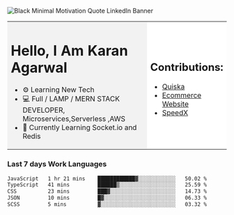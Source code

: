 <!-- ![20230107_223458 (1)-01](https://user-images.githubusercontent.com/85556603/212357966-4002f7aa-471b-4b3c-923d-f2b0d543cad5.jpeg) -->

![Black Minimal Motivation Quote LinkedIn Banner](https://github.com/KKA-0/KKA-0/assets/85556603/9f91eebb-d624-46aa-95a9-936d4ae8eaa6)



<table>
  <tr>
    <td style="width: 70%; background-color: #f2f2f2;">
      <h1>Hello, I Am Karan Agarwal</h1>
      <ul>
        <li>⚙ Learning New Tech</li>
        <li>💻 Full / LAMP / MERN STACK DEVELOPER, Microservices,Serverless ,AWS</li>
        <li>🙌 Currently Learning Socket.io and Redis</li>  
      </ul>
    </td>
    <td style="width: 30%; background-color: #ffffff;">
      <h2>Contributions:</h2>
      <ul>
        <li><a href="https://github.com/KKA-0/Quiska">Quiska</a></li>
         <li><a href="https://agarwal-handloom.web.app/">Ecommerce Website</a></li>
         <li><a href="https://github.com/Linkin143/SpeedX">SpeedX</a></li>
      </ul>
    </td>
  </tr>
</table>



<h3>Last 7 days Work Languages </h3> 
     
<!--START_SECTION:waka-->

```txt
JavaScript   1 hr 21 mins    ████████████▓░░░░░░░░░░░░   50.02 %
TypeScript   41 mins         ██████▒░░░░░░░░░░░░░░░░░░   25.59 %
CSS          23 mins         ███▓░░░░░░░░░░░░░░░░░░░░░   14.73 %
JSON         10 mins         █▓░░░░░░░░░░░░░░░░░░░░░░░   06.33 %
SCSS         5 mins          ▓░░░░░░░░░░░░░░░░░░░░░░░░   03.32 %
```

<!--END_SECTION:waka-->
